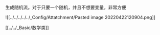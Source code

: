 生成随机流。对于只要一个随机，并且不想要变量，非常方便

![[../../../../../_Config/Attatchment/Pasted image 20220422120904.png]]


[[../../_Basic/数学类]]

